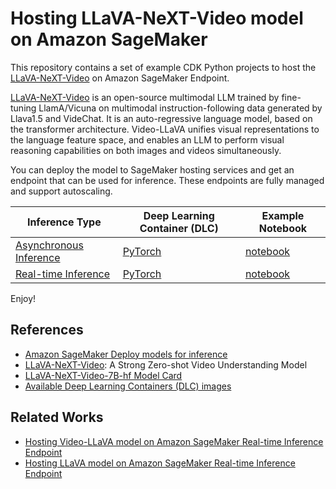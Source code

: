 # Hosting LLaVA-NeXT-Video model on Amazon SageMaker

This repository contains a set of example CDK Python projects to host the [LLaVA-NeXT-Video](https://llava-vl.github.io/blog/2024-04-30-llava-next-video/)
on Amazon SageMaker Endpoint.

[LLaVA-NeXT-Video](https://huggingface.co/docs/transformers/main/en/model_doc/llava-next-video) is an open-source multimodal LLM trained by fine-tuning LlamA/Vicuna on multimodal instruction-following data generated by Llava1.5 and VideChat.
It is an auto-regressive language model, based on the transformer architecture.
Video-LLaVA unifies visual representations to the language feature space, and enables an LLM to perform visual reasoning capabilities on both images and videos simultaneously.

You can deploy the model to SageMaker hosting services and get an endpoint that can be used for inference. These endpoints are fully managed and support autoscaling.


| Inference Type | Deep Learning Container (DLC) | Example Notebook |
|----------------|-------------------------------|------------------|
| [Asynchronous Inference](./sagemaker-async-inference/) | [PyTorch](https://github.com/aws/deep-learning-containers/blob/master/available_images.md#sagemaker-framework-containers-sm-support-only) | [notebook](./sagemaker-async-inference/src/notebook/llava_next_video_async_endpoint.ipynb) |
| [Real-time Inference](./sagemaker-realtime-inference/) | [PyTorch](https://github.com/aws/deep-learning-containers/blob/master/available_images.md#sagemaker-framework-containers-sm-support-only) | [notebook](./sagemaker-realtime-inference/src/notebook/llava_next_video_realtime_endpoint.ipynb) |

Enjoy!

## References

 * [Amazon SageMaker Deploy models for inference](https://docs.aws.amazon.com/sagemaker/latest/dg/deploy-model.html)
 * [LLaVA-NeXT-Video](https://llava-vl.github.io/blog/2024-04-30-llava-next-video/): A Strong Zero-shot Video Understanding Model
 * [LLaVA-NeXT-Video-7B-hf Model Card](https://huggingface.co/llava-hf/LLaVA-NeXT-Video-7B-hf)
 * [Available Deep Learning Containers (DLC) images](https://github.com/aws/deep-learning-containers/blob/master/available_images.md)

## Related Works

 * [Hosting Video-LLaVA model on Amazon SageMaker Real-time Inference Endpoint](https://github.com/aws-samples/aws-kr-startup-samples/tree/main/machine-learning/sagemaker/video-llava-on-aws-sagemaker)
 * [Hosting LLaVA model on Amazon SageMaker Real-time Inference Endpoint](https://github.com/aws-samples/aws-kr-startup-samples/tree/main/machine-learning/sagemaker/llava-on-aws-sagemaker)
